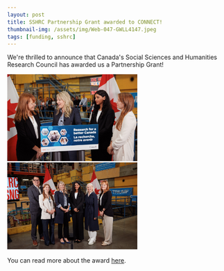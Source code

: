 ```yaml
---
layout: post
title: SSHRC Partnership Grant awarded to CONNECT!
thumbnail-img: /assets/img/Web-047-GWLL4147.jpeg
tags: [funding, sshrc]
---
```


We're thrilled to announce that Canada's Social Sciences and Humanities Research Council has awarded us a Partnership Grant! <br>

<img src="/assets/img/Web-047-GWLL4147.jpeg" width="300" alt="CONNECT director Kiley Hamlin, left, with Science Minister etc." /> <img src="/assets/img/Web-045-GWLL4134.jpeg" width="300" /> <br>

You can read more about the award [here](https://research.ubc.ca/news/july-9-2025/over-212m-awarded-ubc-researchers-through-sshrc-partnership-partnership).
